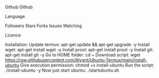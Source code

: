 
Github Github



Language

Followers Stars Forks Issues Watching

Licence

Installation:
Update termux: apt-get update && apt-get upgrade -y
Install wget: apt-get install wget -y
Install proot: apt-get install proot -y
Install git: apt-get install git -y
Go to HOME folder: cd ~
Download script: wget https://raw.githubusercontent.com/Alygnt/Ubuntu-Termux/main/install-ubuntu
Give execution permission: chmod +x install-ubuntu
Run the script: ./install-ubuntu -y
Now just start ubuntu: ./startubuntu.sh
